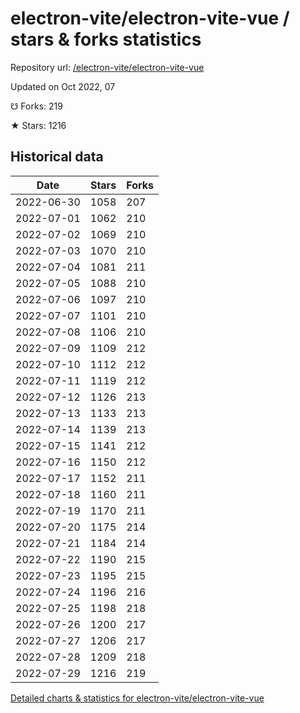 # electron-vite/electron-vite-vue / stars & forks statistics

Repository url: [/electron-vite/electron-vite-vue](https://github.com/electron-vite/electron-vite-vue)

Updated on Oct 2022, 07

☋ Forks: 219

★ Stars: 1216

## Historical data
| Date | Stars | Forks |
|------|-------|-------|
| 2022-06-30 | 1058 | 207 | 
| 2022-07-01 | 1062 | 210 | 
| 2022-07-02 | 1069 | 210 | 
| 2022-07-03 | 1070 | 210 | 
| 2022-07-04 | 1081 | 211 | 
| 2022-07-05 | 1088 | 210 | 
| 2022-07-06 | 1097 | 210 | 
| 2022-07-07 | 1101 | 210 | 
| 2022-07-08 | 1106 | 210 | 
| 2022-07-09 | 1109 | 212 | 
| 2022-07-10 | 1112 | 212 | 
| 2022-07-11 | 1119 | 212 | 
| 2022-07-12 | 1126 | 213 | 
| 2022-07-13 | 1133 | 213 | 
| 2022-07-14 | 1139 | 213 | 
| 2022-07-15 | 1141 | 212 | 
| 2022-07-16 | 1150 | 212 | 
| 2022-07-17 | 1152 | 211 | 
| 2022-07-18 | 1160 | 211 | 
| 2022-07-19 | 1170 | 211 | 
| 2022-07-20 | 1175 | 214 | 
| 2022-07-21 | 1184 | 214 | 
| 2022-07-22 | 1190 | 215 | 
| 2022-07-23 | 1195 | 215 | 
| 2022-07-24 | 1196 | 216 | 
| 2022-07-25 | 1198 | 218 | 
| 2022-07-26 | 1200 | 217 | 
| 2022-07-27 | 1206 | 217 | 
| 2022-07-28 | 1209 | 218 | 
| 2022-07-29 | 1216 | 219 | 


[Detailed charts & statistics for electron-vite/electron-vite-vue](https://reviewgithub.com/rep/electron-vite/electron-vite-vue)
